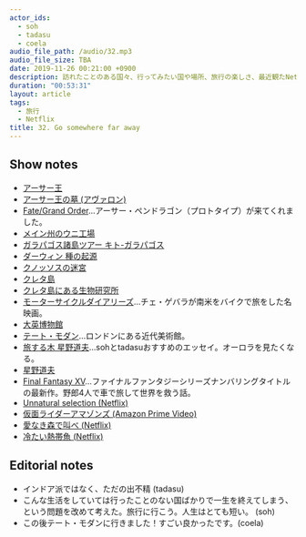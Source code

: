 ```yaml
---
actor_ids:
  - soh
  - tadasu
  - coela
audio_file_path: /audio/32.mp3
audio_file_size: TBA
date: 2019-11-26 00:21:00 +0900
description: 訪れたことのある国々、行ってみたい国や場所、旅行の楽しさ、最近観たNetflix番組について話しました。
duration: "00:53:31"
layout: article
tags: 
  - 旅行
  - Netflix
title: 32. Go somewhere far away
---
```


## Show notes
- [アーサー王](https://ja.wikipedia.org/wiki/%E3%82%A2%E3%83%BC%E3%82%B5%E3%83%BC%E7%8E%8B)
- [アーサー王の墓 (アヴァロン)](https://ja.wikipedia.org/wiki/%E3%82%A2%E3%83%B4%E3%82%A1%E3%83%AD%E3%83%B3)
- [Fate/Grand Order](https://www.fate-go.jp/)...アーサー・ペンドラゴン（プロトタイプ）が来てくれました。
- [メイン州のウニ工場](http://blog.looktour.net/maineportland_seafood/)
- [ガラパゴス諸島ツアー キト-ガラパゴス](https://vacationpack.his-usa.com/city/uio/list.php)
- [ダーウィン 種の起源](https://www.amazon.co.jp/dp/B00H6XBDEQ/)
- [クノッソスの迷宮](https://ja.wikipedia.org/wiki/%E3%82%AF%E3%83%8E%E3%83%83%E3%82%BD%E3%82%B9)
- [クレタ島](https://ja.wikipedia.org/wiki/%E3%82%AF%E3%83%AC%E3%82%BF%E5%B3%B6)
- [クレタ島にある生物研究所](https://www.imbb.forth.gr/en/)
- [モーターサイクルダイアリーズ](https://ja.wikipedia.org/wiki/%E3%83%A2%E3%83%BC%E3%82%BF%E3%83%BC%E3%82%B5%E3%82%A4%E3%82%AF%E3%83%AB%E3%83%BB%E3%83%80%E3%82%A4%E3%82%A2%E3%83%AA%E3%83%BC%E3%82%BA)...チェ・ゲバラが南米をバイクで旅をした名映画。
- [大英博物館](https://www.britishmuseum.org/)
- [テート・モダン](https://www.tate.org.uk/visit/tate-modern)...ロンドンにある近代美術館。
- [旅する木 星野道夫](https://www.amazon.co.jp/%E6%97%85%E3%82%92%E3%81%99%E3%82%8B%E6%9C%A8-%E6%96%87%E6%98%A5%E6%96%87%E5%BA%AB-%E6%98%9F%E9%87%8E-%E9%81%93%E5%A4%AB/dp/4167515024)...sohとtadasuおすすめのエッセイ。オーロラを見たくなる。
- [星野道夫](https://ja.wikipedia.org/wiki/%E6%98%9F%E9%87%8E%E9%81%93%E5%A4%AB)
- [Final Fantasy XV](http://www.jp.square-enix.com/ff15/)...ファイナルファンタジーシリーズナンバリングタイトルの最新作。野郎4人で車で旅して世界を救う話。
- [Unnatural selection (Netflix)](https://www.netflix.com/title/80208910)
- [仮面ライダーアマゾンズ (Amazon Prime Video)](http://www.superhero-year.com/amazons/season1.html)
- [愛なき森で叫べ (Netflix)](https://www.netflix.com/title/81133621)
- [冷たい熱帯魚 (Netflix)](https://www.netflix.com/title/70151002)


## Editorial notes
- インドア派ではなく、ただの出不精 (tadasu)
- こんな生活をしていては行ったことのない国ばかりで一生を終えてしまう、という問題を改めて考えた。旅行に行こう。人生はとても短い。 (soh)
- この後テート・モダンに行きました！すごい良かったです。(coela)
